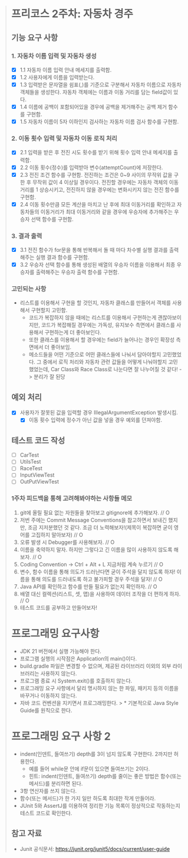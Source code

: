 > # 프리코스 2주차: 자동차 경주
>
> ## 기능 요구 사항
>
> ### 1. 자동차 이름 입력 및 자동차 생성
> 
> * [x] 1.1 자동차 이름 입력 안내 메세지를 출력함.
> * [x] 1.2 사용자에게 이름을 입력받는다.
> * [x] 1.3 입력받은 문자열을 쉼표(,)를 기준으로 구분해서 자동차 이름으로 자동차 객체들을 생성한다. 자동차 객체에는 이름과 이동 거리를 담는 field값이 있다.
> * [x] 1.4 이름에 공백이 포함되어있을 경우에 공백을 제거해주는 공백 제거 함수를 구현함.
> * [x] 1.5 자동차 이름이 5자 이하인지 검사하는 자동차 이름 검사 함수를 구현함.
> 
> ### 2. 이동 횟수 입력 및 자동차 이동 로직 처리
> 
> * [x] 2.1 입력을 받은 후 전진 시도 횟수를 받기 위해 횟수 입력 안내 메세지를 출력함.
> * [x] 2.2 이동 횟수(정수)를 입력받아 변수(attemptCount)에 저장한다. 
> * [x] 2.3 전진 조건 함수를 구현함. 전진하는 조건은 0~9 사이의 무작위 값을 구한 후 
무작위 값이 4 이상일 경우이다. 전진할 경우에는 자동차 객체의 이동 거리를 1 상승시키고, 전진하지 않을 경우에는 변화시키지 않는 전진 함수를 구현함.
> * [x] 2.4 이동 횟수만큼 모든 계산을 마치고 난 후에 최대 이동거리를 확인하고 자동차들의 이동거리가 최대 이동거리와 같을 경우에 우승자에 추가해주는 우승자 선택 함수를 구현함.
> ### 3. 결과 출력
> 
> * [x] 3.1 전진 함수가 for문을 통해 반복해서 돌 때 마다 차수별 실행 결과를 출력해주는 실행 결과 함수를 구현함.
> * [x] 3.2 우승자 선택 함수를 통해 생성된 배열의 우승자 이름을 이용해서 최종 우승자를 출력해주는 우승자 출력 함수를 구현함.
>
> ### 고민되는 사항
> * 리스트를 이용해서 구현을 할 것인지, 자동차 클래스를 만들어서 객체를 사용해서 구현할지 고민함.
>   * 코드가 복잡하지 않을 때에는 리스트를 이용해서 구현하는게 괜찮아보이지만, 코드가 복잡해질 경우에는 가독성, 유지보수 측면에서 클래스를 사용해서 구현하는게 더 좋아보인다.
>   * 또한 클래스를 이용해서 할 경우에는 field가 늘어나는 경우인 확장성 측면에서 더 좋아보임.
>   * 메소드들을 어떤 기준으로 어떤 클래스들에 나눠서 담아야할지 고민했었다. 그 중에서 로직 처리와 자동차 관련 값들을 어떻게 나눠야할지 고민했었는데,
>Car Class와 Race Class로 나눈다면 잘 나누어질 것 같다! -> 분리가 잘 된당
>
> ## 예외 처리
> * [x] 사용자가 잘못된 값을 입력할 경우 IllegalArgumentException 발생시킴. 
>   * [x] 이동 횟수 입력에 정수가 아닌 값을 넣을 경우 예외를 던져야함.
> 
> ## 테스트 코드 작성
> * [ ] CarTest
> * [ ] UtilsTest
> * [ ] RaceTest
> * [ ] InputViewTest
> * [ ] OutPutViewTest
> 
> ### 1주차 피드백을 통해 고려해봐야하는 사항들 메모
> 1. git에 올릴 필요 없는 자원들을 찾아보고 gitignore에 추가해보자. // O
> 2. 저번 주에는 Commit Message Conventions을 참고하면서 보내긴 했지만, 조금 지저분했던 것 같다. 조금 더 노력해보자!(제목이 복잡하면 굳이 영어를 고집하지 말아보자) // O
> 3. 오류 발생 시 Debugger를 사용해보자. // O
> 4. 이름을 축약하지 말자. 하지만 그렇다고 긴 이름을 많이 사용하지 않도록 해보자. // O
> 5. Coding Convention -> Ctrl + Alt + L 지금처럼 계속 누르기 // O
> 6. 변수, 함수 이름을 통해 의도가 드러난다면 굳이 주석을 달지 않도록 하자! 이름을 통해 의도를 드러내도록 하고 불가피할 경우 주석을 달자! // O
> 7. Java API를 확인하고 함수를 만들 필요가 없는지 확인하자. // O
> 8. 배열 대신 컬렉션(리스트, 셋, 맵)을 사용하여 데이터 조작을 더 편하게 하자. // O
> 9. 테스트 코드를 공부하고 만들어보자!
> 
> # 프로그래밍 요구사항
> * JDK 21 버전에서 실행 가능해야 한다.
> * 프로그램 실행의 시작점은 Application의 main()이다.
> * build.gradle 파일은 변경할 수 없으며, 제공된 라이브러리 이외의 외부 라이브러리는 사용하지 않는다.
> * 프로그램 종료 시 System.exit()를 호출하지 않는다.
> * 프로그래밍 요구 사항에서 달리 명시하지 않는 한 파일, 패키지 등의 이름을 바꾸거나 이동하지 않는다.
> * 자바 코드 컨벤션을 지키면서 프로그래밍한다.
    >   * 기본적으로 Java Style Guide를 원칙으로 한다.
>
> # 프로그래밍 요구 사항 2
> * indent(인덴트, 들여쓰기) depth를 3이 넘지 않도록 구현한다. 2까지만 허용한다.
>   * 예를 들어 while문 안에 if문이 있으면 들여쓰기는 2이다.
>   * 힌트: indent(인덴트, 들여쓰기) depth를 줄이는 좋은 방법은 함수(또는 메서드)를 분리하면 된다.
> * 3항 연산자를 쓰지 않는다.
> * 함수(또는 메서드)가 한 가지 일만 하도록 최대한 작게 만들어라.
> * JUnit 5와 AssertJ를 이용하여 정리한 기능 목록이 정상적으로 작동하는지 테스트 코드로 확인한다.
> 
> 
> ## 참고 자료
> * Junit 공식문서: https://junit.org/junit5/docs/current/user-guide

